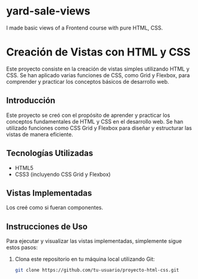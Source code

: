 # yard-sale-views
I made basic views of a Frontend course with pure HTML, CSS.

# Creación de Vistas con HTML y CSS

Este proyecto consiste en la creación de vistas simples utilizando HTML y CSS. Se han aplicado varias funciones de CSS, como Grid y Flexbox, para comprender y practicar los conceptos básicos de desarrollo web.


## Introducción

Este proyecto se creó con el propósito de aprender y practicar los conceptos fundamentales de HTML y CSS en el desarrollo web. Se han utilizado funciones como CSS Grid y Flexbox para diseñar 
y estructurar las vistas de manera eficiente.

## Tecnologías Utilizadas

- HTML5
- CSS3 (incluyendo CSS Grid y Flexbox)

## Vistas Implementadas

Los creé como si fueran componentes.
## Instrucciones de Uso

Para ejecutar y visualizar las vistas implementadas, simplemente sigue estos pasos:

1. Clona este repositorio en tu máquina local utilizando Git:

   ```bash
   git clone https://github.com/tu-usuario/proyecto-html-css.git
